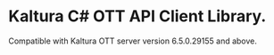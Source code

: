 # Kaltura C# OTT API Client Library.
Compatible with Kaltura OTT server version 6.5.0.29155 and above.
